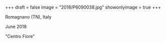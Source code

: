 +++
draft = false
image = "2018/P6090038.jpg"
showonlyimage = true
+++

Romagnano (TN), Italy

June 2018
<!--more-->

"Centro Fiore"
